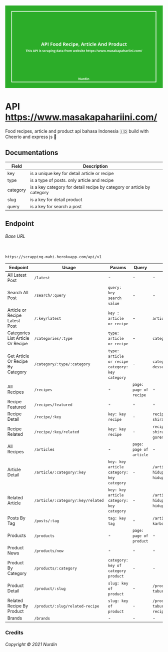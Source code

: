 ![alt text](https://github.com/nurdin73/masak-apa-hari-ini/blob/master/image.png?raw=true)

# API https://www.masakapahariini.com/
Food recipes, article and product api bahasa Indonesia 🇮🇩 build with Cheerio and express js 🌸

## Documentations
Field | Description |
--- | --- | 
key | is a unique key for detail article or recipe |
type | is a type of posts. only article and recipe |
category | is a key category for detail recipe by category or article by category |
slug | is a key for detail product |
query | is a key for search a post |
## Endpoint
###### Base URL
````

https://scrapping-mahi.herokuapp.com/api/v1

````

Endpoint | Usage | Params | Query | Example | 
--- | --- | --- | --- | --- | 
All Latest Post | `/latest` | - | - | - | 
Search All Post | `/search/:query` | `query: key search value` | - | - | 
Article or Recipe Latest Post | `/:key/latest` | `key : article or recipe` | - | `article/latest` | 
Categories List Article Or Recipe | `/categories/:type` | `type: article or recipe` | - | `categories/recipe` | 
Get Article Or Recipe By Category | `/category/:type/:category` | `type: article or recipe` `category: key category` | - | `category/recipe/resep-dessert` | 
All Recipes | `/recipes` | - | `page: page of recipe` | - | 
Recipe Featured | `/recipes/featured` | - | - | - | 
Recipe Detail | `/recipe/:key` | `key: key recipe` | - | `recipe/resep-mie-shirataki-goreng` | 
Recipe Related | `/recipe/:key/related` | `key: key recipe` | - | `recipe/resep-mie-shirataki-goreng/related` | 
All Recipes | `/articles` | - | `page: page of article` | - |
Article Detail | `/article/:category/:key` | `key: key article` `category: key category` | - | `/article/makanan-gaya-hidup/cara-mudah-gaya-hidup-sehat` | 
Related Article | `/article/:category/:key/related` | `key: key article` `category: key category` | - | `/article/makanan-gaya-hidup/cara-mudah-gaya-hidup-sehat/related` | 
Posts By Tag | `/posts/:tag` | `tag: key tag` | - | `/article/rendah-karbohidrat` | 
Products | `/products` | - | `page: page of product` | - | 
Product News | `/products/new` | - | - | - | 
Product By Category | `/products/:category` | `category: key of category product` | - | - | 
Product Detail | `/product/:slug` | `slug: key of product` | - | `/product/jawara-cabai-tabur-jambal` | 
Related Recipe By Product | `/product/:slug/related-recipe` | `slug: key of product` | - | `/product/jawara-cabai-tabur-jambal/related-recipe` | 
Brands | `/brands` | - | - | - | 

### Credits
###### Copyright &copy; 2021 Nurdin
